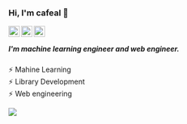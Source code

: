 ### Hi, I'm cafeal 👋

<a href="https://twitter.com/cafeal__">
  <img align="left" alt="Twitter" width="22px" src="https://cdn.jsdelivr.net/npm/simple-icons@3.1.0/icons/twitter.svg" />
</a>  

<a href="https://www.linkedin.com/in/junki-ishikawa-418b56155">
  <img align="left" alt="Linkedin" width="22px" src="https://cdn.jsdelivr.net/npm/simple-icons@3.1.0/icons/linkedin.svg" />
</a>  

<a href="https://www.kaggle.com/cafeal">
  <img align="left" alt="Kaggle" width="22px" src="https://cdn.jsdelivr.net/npm/simple-icons@3.1.0/icons/kaggle.svg" />
</a>  

<br>

##### I'm machine learning engineer and web engineer.

⚡ Mahine Learning  
⚡ Library Development  
⚡ Web engineering  
 

![](https://github-readme-stats.vercel.app/api?username=cafeal&title_color=fff&icon_color=f9f9f9&text_color=9f9f9f&bg_color=151515)
